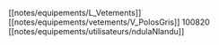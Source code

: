 [[notes/equipements/L_Vetements]] [[notes/equipements/vetements/V_PolosGris]] 100820 [[notes/equipements/utilisateurs/ndulaNlandu]]